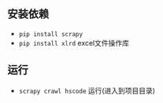 ## 安装依赖

- `pip install scrapy`
- `pip install xlrd` excel文件操作库

## 运行

- `scrapy crawl hscode` 运行(进入到项目目录)